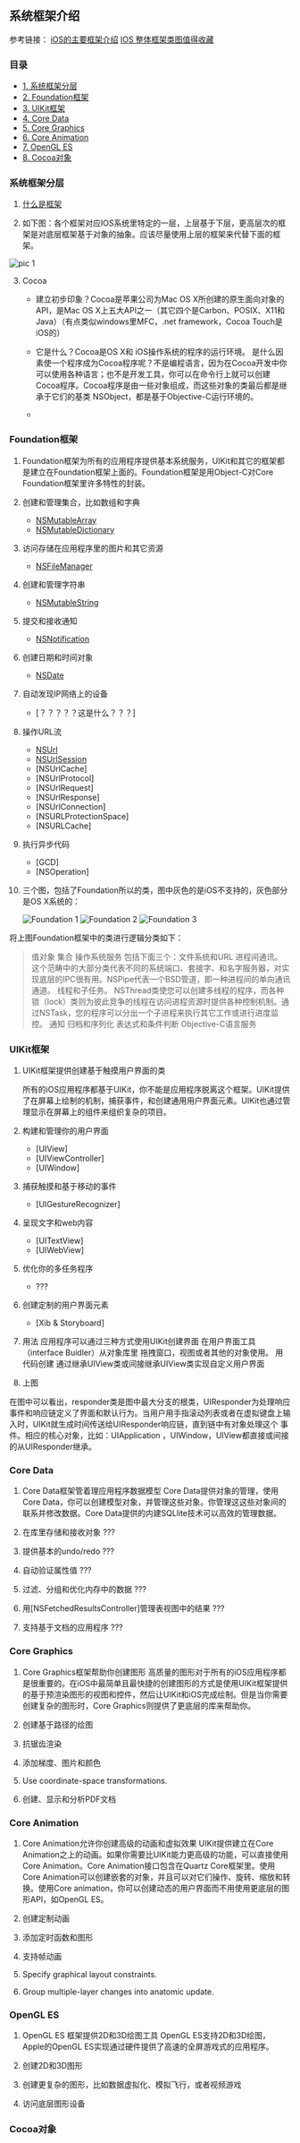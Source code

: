  ## 系统框架介绍

参考链接：
[iOS的主要框架介绍](http://blog.csdn.net/yuhuangc/article/details/7575519)
[IOS 整体框架类图值得收藏](http://www.cnblogs.com/ygm900/p/3599081.html)

### 目录
* [1. 系统框架分层](#1)
* [2. Foundation框架](#2)
* [3. UIKit框架](#3)
* [4. Core Data](#4)
* [5. Core Graphics](#5)
* [6. Core Animation](#6)
* [7. OpenGL ES](#7)
* [8. Cocoa对象](#8)

<h3 id="1">系统框架分层</h3>

1. [什么是框架](https://github.com/BinaryArtists/objective-c-style-guide/blob/master/articles.ios/library.framework.md)

2. 如下图：各个框架对应IOS系统里特定的一层，上层基于下层，更高层次的框架是对底层框架基于对象的抽象。应该尽量使用上层的框架来代替下面的框架。

  ![pic 1](https://github.com/BinaryArtists/objective-c-style-guide/blob/master/articles.ios/imges/system_framework.jpg)

3. Cocoa
    * 建立初步印象？Cocoa是苹果公司为Mac OS X所创建的原生面向对象的API，是Mac OS X上五大API之一（其它四个是Carbon、POSIX、X11和Java）（有点类似windows里MFC，.net framework，Cocoa Touch是iOS的）

    * 它是什么？Cocoa是OS X和 iOS操作系统的程序的运行环境。
是什么因素使一个程序成为Cocoa程序呢？不是编程语言，因为在Cocoa开发中你可以使用各种语言；也不是开发工具，你可以在命令行上就可以创建 Cocoa程序。Cocoa程序是由一些对象组成，而这些对象的类最后都是继承于它们的基类 NSObject，都是基于Objective-C运行环境的。

    *

<h3 id="2">Foundation框架</h3>

1. Foundation框架为所有的应用程序提供基本系统服务，UIKit和其它的框架都是建立在Foundation框架上面的。Foundation框架是用Object-C对Core Foundation框架里许多特性的封装。

2. 创建和管理集合，比如数组和字典
    * [NSMutableArray](https://developer.apple.com/library/watchos/documentation/Cocoa/Reference/Foundation/Classes/NSMutableArray_Class/)
    * [NSMutableDictionary](https://developer.apple.com/library/prerelease/watchos/documentation/Cocoa/Reference/Foundation/Classes/NSMutableDictionary_Class/)
3. 访问存储在应用程序里的图片和其它资源
    * [NSFileManager](https://developer.apple.com/library/watchos/documentation/Cocoa/Reference/Foundation/Classes/NSFileManager_Class/)
4. 创建和管理字符串
    * [NSMutableString](https://developer.apple.com/library/prerelease/watchos/documentation/Cocoa/Reference/Foundation/Classes/NSMutableString_Class/)
5. 提交和接收通知
    * [NSNotification](https://developer.apple.com/library/prerelease/watchos/documentation/Cocoa/Reference/Foundation/Classes/NSNotification_Class/)
6. 创建日期和时间对象
    * [NSDate](https://developer.apple.com/library/prerelease/watchos/documentation/Cocoa/Reference/Foundation/Classes/NSDate_Class/)
7. 自动发现IP网络上的设备
    * [？？？？？这是什么？？？]
8. 操作URL流
    * [NSUrl](https://developer.apple.com/library/watchos/documentation/Cocoa/Reference/Foundation/Classes/NSURL_Class/)
    * [NSUrlSession](https://developer.apple.com/library/prerelease/watchos/documentation/Foundation/Reference/NSURLSession_class/)
    * [NSUrlCache]
    * [NSUrlProtocol]
    * [NSUrlRequest]
    * [NSUrlResponse]
    * [NSUrlConnection]
    * [NSURLProtectionSpace]
    * [NSURLCache]
9. 执行异步代码
    * [GCD]
    * [NSOperation]

10. 三个图，包括了Foundation所以的类，图中灰色的是iOS不支持的，灰色部分是OS X系统的：

    ![Foundation 1](https://github.com/BinaryArtists/objective-c-style-guide/blob/master/articles.ios/imges/Foundation_1.jpg)
    ![Foundation 2](https://github.com/BinaryArtists/objective-c-style-guide/blob/master/articles.ios/imges/Foundation_2.jpg)
    ![Foundation 3](https://github.com/BinaryArtists/objective-c-style-guide/blob/master/articles.ios/imges/Foundation_3.jpg)

将上图Foundation框架中的类进行逻辑分类如下：
> 值对象
> 集合
> 操作系统服务 包括下面三个：文件系统和URL
    进程间通讯。 这个范畴中的大部分类代表不同的系统端口、套接字、和名字服务器，对实现底层的IPC很有用。NSPipe代表一个BSD管道，即一种进程间的单向通讯通道。
    线程和子任务。 NSThread类使您可以创建多线程的程序，而各种锁（lock）类则为彼此竞争的线程在访问进程资源时提供各种控制机制。通过NSTask，您的程序可以分出一个子进程来执行其它工作或进行进度监控。
> 通知
> 归档和序列化
> 表达式和条件判断
> Objective-C语言服务

<h3 id="3">UIKit框架</h3>

1. UIKit框架提供创建基于触摸用户界面的类

      所有的iOS应用程序都基于UIKit，你不能是应用程序脱离这个框架。UIKit提供了在屏幕上绘制的机制，捕获事件，和创建通用用户界面元素。UIKit也通过管理显示在屏幕上的组件来组织复杂的项目。

2. 构建和管理你的用户界面
    * [UIView]
    * [UIViewController]
    * [UIWindow]
3. 捕获触摸和基于移动的事件
    * [UIGestureRecognizer]
4. 呈现文字和web内容
    * [UITextView]
    * [UIWebView]
5. 优化你的多任务程序
    * ???
6. 创建定制的用户界面元素
    * [Xib & Storyboard]

7. 用法
应用程序可以通过三种方式使用UIKit创建界面
  在用户界面工具（interface Buidler）从对象库里 拖拽窗口，视图或者其他的对象使用。
  用代码创建
  通过继承UIView类或间接继承UIView类实现自定义用户界面

8. 上图
    ![]()

在图中可以看出，responder类是图中最大分支的根类，UIResponder为处理响应事件和响应链定义了界面和默认行为。当用户用手指滚动列表或者在虚拟键盘上输入时，UIKit就生成时间传送给UIResponder响应链，直到链中有对象处理这个 事件。相应的核心对象，比如：UIApplication  ，UIWindow，UIView都直接或间接的从UIResponder继承。

<h3 id="4">Core Data</h3>

1. Core Data框架管着理应用程序数据模型
         Core Data提供对象的管理，使用Core Data，你可以创建模型对象，并管理这些对象。你管理这这些对象间的联系并修改数据。Core Data提供的内建SQLlite技术可以高效的管理数据。

2. 在库里存储和接收对象
???
3. 提供基本的undo/redo
???
4. 自动验证属性值
???
5. 过滤、分组和优化内存中的数据
???
6. 用[NSFetchedResultsController]管理表视图中的结果
???
7. 支持基于文档的应用程序
???

<h3 id="5">Core Graphics</h3>

1. Core Graphics框架帮助你创建图形
       高质量的图形对于所有的iOS应用程序都是很重要的。在iOS中最简单且最快捷的创建图形的方式是使用UIKit框架提供的基于预渲染图形的视图和控件，然后让UIKit和iOS完成绘制。但是当你需要创建复杂的图形时，Core Graphics则提供了更底层的库来帮助你。

2. 创建基于路径的绘图
3. 抗锯齿渲染
4. 添加梯度、图片和颜色
5. Use coordinate-space transformations.
6. 创建、显示和分析PDF文档

<h3 id="6">Core Animation</h3>

1. Core Animation允许你创建高级的动画和虚拟效果
           UIKit提供建立在Core Animation之上的动画。如果你需要比UIKit能力更高级的功能，可以直接使用Core Animation。Core Animation接口包含在Quartz Core框架里。使用Core Animation可以创建嵌套的对象，并且可以对它们操作、旋转、缩放和转换。使用Core animation，你可以创建动态的用户界面而不用使用更底层的图形API，如OpenGL ES。

2. 创建定制动画
3. 添加定时函数和图形
4. 支持帧动画
5. Specify graphical layout constraints.
6. Group multiple-layer changes into anatomic update.

<h3 id="7">OpenGL ES</h3>

1. OpenGL ES 框架提供2D和3D绘图工具
OpenGL ES支持2D和3D绘图，Apple的OpenGL ES实现通过硬件提供了高速的全屏游戏式的应用程序。

2. 创建2D和3D图形
3. 创建更复杂的图形，比如数据虚拟化、模拟飞行，或者视频游戏
4. 访问底层图形设备

<h3 id="8">Cocoa对象</h3>
